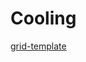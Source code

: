# Cooling

<script>
new Vue({
  el: ".grid",
  data: {
    items: [
        {
            title: "HD12/MGN12 CPAP Rapido Duct",
            image: "../images/HD12_MGN12_Rapido_Duct.png",
            description: `Fan duct for CPAP fan hose
                        <br/>(15mm inner diameter)
                        <br/><br/>Mounts to the standard MGN12H/HD12 HextrudORT carriage
                        <br/><br/>Requires: 
                        <br/>- Standard: 4x M3x8mm screws
                        <br/>- UHF: 4x M3x14mm screws`,
            download: "../cad/HD12_MGN12_Rapido_Duct.step",
            credits: [{name: "MirageC", description: "Initial work of MGN9 version"}]
        },
        {
            title: "HD12/MGN12H<br/>Rapido UHF Spacer",
            image: "../images/HD12_MGN12_Rapido_UHF_Spacer.png",
            description: `Spacer for the CPAP Rapido Duct
                        <br/>when the rapido is used with a volcano nozzle (UHF)`,
            download: "../cad/HD12_MGN12_Rapido_UHF_Spacer.step",
            credits: [{name: "MirageC", description: "Initial work of MGN9 version"}]
        },
        {
            title: "HD12/MGN12<br/>40mm fan mount<br/>(tested with Rapido hotend)",
            image: "../images/MGN12_HD12_Rapido_Fan_Shroud_40mm.png",
            description: `This bracket allows you to use a 40mm fan for
                        <br/>hotend cooling on the<br/>MGN12/HD12 HextrudORT carriage
                        <br/><br/>Includes small side openings to help with getting out the hot air and help with installation.
                        <br/><br/>Is supported by two screws/flaps on the side
                        <br/><br/>Requires:
                        <br/>- 3x M3x(8mm + fan size)
                        <br/>Example: 20mm thick fan = 28mm = 25-30mm`,
            download: "../cad/MGN12_HD12_Rapido_Fan_Shroud_40mm.step",
            credits: [{name: "MirageC", description: "Initial work of Rapido with 25mm fan version"}]
        },
        {
            title: "CPAP 7040 fan mount with inlet selector",
            image: "",
            description: `WIP`,
            download: "",
            hide: true,
        },
    ]
  }
})
</script>

[grid-template](../templates/grid-template.md ':include')